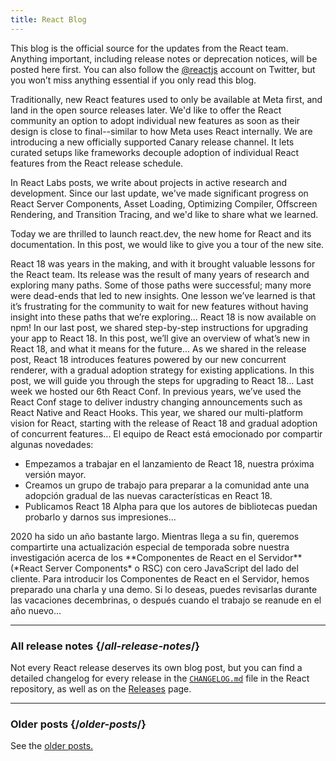 ```yaml
---
title: React Blog
---
```


<Intro>

This blog is the official source for the updates from the React team. Anything important, including release notes or deprecation notices, will be posted here first. You can also follow the [@reactjs](https://twitter.com/reactjs) account on Twitter, but you won’t miss anything essential if you only read this blog.

</Intro>

<div className="sm:-mx-5 flex flex-col gap-5 mt-12">

<BlogCard title="React Canaries: Incremental Feature Rollout Outside Meta" date="May 3, 2023" url="/blog/2023/05/03/react-canaries">

Traditionally, new React features used to only be available at Meta first, and land in the open source releases later. We'd like to offer the React community an option to adopt individual new features as soon as their design is close to final--similar to how Meta uses React internally. We are introducing a new officially supported Canary release channel. It lets curated setups like frameworks decouple adoption of individual React features from the React release schedule.

</BlogCard>

<BlogCard title="React Labs: What We've Been Working On – March 2023" date="March 22, 2023" url="/blog/2023/03/22/react-labs-what-we-have-been-working-on-march-2023">

In React Labs posts, we write about projects in active research and development. Since our last update, we've made significant progress on React Server Components, Asset Loading, Optimizing Compiler, Offscreen Rendering, and Transition Tracing, and we'd like to share what we learned.

</BlogCard>


<BlogCard title="Introducing react.dev" date="March 16, 2023" url="/blog/2023/03/16/introducing-react-dev">

Today we are thrilled to launch react.dev, the new home for React and its documentation. In this post, we would like to give you a tour of the new site.

</BlogCard>


<BlogCard title="React Labs: What We've Been Working On – June 2022" date="June 15, 2022" url="/blog/2022/06/15/react-labs-what-we-have-been-working-on-june-2022">
React 18 was years in the making, and with it brought valuable lessons for the React team. Its release was the result of many years of research and exploring many paths. Some of those paths were successful; many more were dead-ends that led to new insights. One lesson we’ve learned is that it’s frustrating for the community to wait for new features without having insight into these paths that we’re exploring...
</BlogCard>

<BlogCard title="React v18.0" date="March 29, 2022" url="/blog/2022/03/29/react-v18">
React 18 is now available on npm! In our last post, we shared step-by-step instructions for upgrading your app to React 18. In this post, we’ll give an overview of what’s new in React 18, and what it means for the future...
</BlogCard>

<BlogCard title="How to Upgrade to React 18" date="March 8, 2022" url="/blog/2022/03/08/react-18-upgrade-guide">
As we shared in the release post, React 18 introduces features powered by our new concurrent renderer, with a gradual adoption strategy for existing applications. In this post, we will guide you through the steps for upgrading to React 18...
</BlogCard>

<BlogCard title="React Conf 2021 Recap" date="December 17, 2021" url="/blog/2021/12/17/react-conf-2021-recap">
Last week we hosted our 6th React Conf.  In previous years, we’ve used the React Conf stage to deliver industry changing announcements such as React Native and React Hooks. This year, we shared our multi-platform vision for React, starting with the release of React 18 and gradual adoption of concurrent features...
</BlogCard>

<BlogCard title="The Plan for React 18" date="8 de junio de 2021" url="/blog/2021/06/08/the-plan-for-react-18">
El equipo de React está emocionado por compartir algunas novedades:

- Empezamos a trabajar en el lanzamiento de React 18, nuestra próxima versión mayor.
- Creamos un grupo de trabajo para preparar a la comunidad ante una adopción gradual de las nuevas características en React 18.
- Publicamos React 18 Alpha para que los autores de bibliotecas puedan probarlo y darnos sus impresiones...
</BlogCard>

<BlogCard title="Presentación de los Componentes de React en el Servidor" date="21 de diciembre de 2020" url="/blog/2020/12/21/data-fetching-with-react-server-components">
2020 ha sido un año bastante largo. Mientras llega a su fin, queremos compartirte una actualización especial de temporada sobre nuestra investigación acerca de los **Componentes de React en el Servidor** (*React Server Components* o RSC) con cero JavaScript del lado del cliente. Para introducir los Componentes de React en el Servidor, hemos preparado una charla y una demo. Si lo deseas, puedes revisarlas durante las vacaciones decembrinas, o después cuando el trabajo se reanude en el año nuevo...
</BlogCard>

</div>

---

### All release notes {/*all-release-notes*/}

Not every React release deserves its own blog post, but you can find a detailed changelog for every release in the [`CHANGELOG.md`](https://github.com/facebook/react/blob/main/CHANGELOG.md) file in the React repository, as well as on the [Releases](https://github.com/facebook/react/releases) page.

---

### Older posts {/*older-posts*/}

See the [older posts.](https://reactjs.org/blog/all.html)

<div className="h-12"></div>
